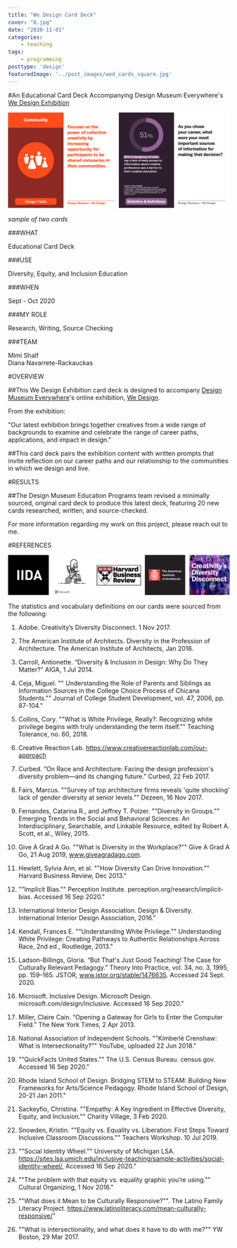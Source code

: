 ```yaml
---
title: "We Design Card Deck"
cover: "8.jpg"
date: "2020-11-01"
categories:
    - teaching
tags:
    - programming
posttype: 'design'
featuredImage: '../post_images/wed_cards_square.jpg'
---
```


#An Educational Card Deck Accompanying Design Museum Everywhere's [We Design Exhibition](https://designmuseumfoundation.org/we-design-online-exhibition/)

<cover-img>

<img src="../post_images/wed_cards/card_sample.jpg">

*sample of two cards*

</cover-img>

<design-meta>

###WHAT

Educational Card Deck

###USE

Diversity, Equity, and Inclusion Education

###WHEN

Sept - Oct 2020

###MY ROLE

Research, Writing, Source Checking

###TEAM

Mimi Shalf\
Diana Navarrete-Rackauckas

</design-meta>

<grid-container>

#OVERVIEW

##This We Design Exhibition card deck is designed to accompany [Design Museum Everywhere](https://designmuseumfoundation.org/)'s online exhibition, [We Design](https://designmuseumfoundation.org/we-design-online-exhibition/). 

From the exhibition:

<quote>

"Our latest exhibition brings together creatives from a wide range of backgrounds to examine and celebrate the range of career paths, applications, and impact in design."

</quote>

##This card deck pairs the exhibition content with written prompts that invite reflection on our career paths and our relationship to the communities in which we design and live.

#RESULTS

##The Design Museum Education Programs team revised a minimally sourced, original card deck to produce this latest deck, featuring 20 new cards researched, written, and source-checked.

For more information regarding my work on this project, please reach out to me.

#REFERENCES

<img src="../post_images/wed_cards/sources_sample.png">

The statistics and vocabulary definitions on our cards were sourced from the following:

1. Adobe. Creativity’s Diversity Disconnect. 1 Nov 2017.

2. The American Institute of Architects. Diversity in the Profession of Architecture. The American Institute of Architects, Jan 2016. 

3. Carroll, Antionette. “Diversity & Inclusion in Design: Why Do They Matter?” AIGA, 1 Jul 2014.

4. Ceja, Miguel. "" Understanding the Role of Parents and Siblings as Information Sources in the College Choice Process of Chicana Students."" Journal of College Student Development, vol. 47, 2006, pp. 87-104."

5. Collins, Cory. ""What is White Privilege, Really?: Recognizing white privilege begins with truly understanding the term itself."" Teaching Tolerance, no. 60, 2018.

6. Creative Reaction Lab. https://www.creativereactionlab.com/our-approach

7. Curbed. “On Race and Architecture: Facing the design profession's diversity problem—and its changing future.” Curbed, 22 Feb 2017.

8. Fairs, Marcus. ""Survey of top architecture firms reveals 'quite shocking' lack of gender diversity at senior levels."" Dezeen, 16 Nov 2017.

9. Fernandes, Catarina R., and Jeffrey T. Polzer. ""Diversity in Groups."" Emerging Trends in the Social and Behavioral Sciences: An Interdisciplinary, Searchable, and Linkable Resource, edited by Robert A. Scott, et al., Wiley, 2015.

10. Give A Grad A Go. ""What is Diversity in the Workplace?"" Give A Grad A Go, 21 Aug 2019, www.giveagradago.com.

11. Hewlett, Sylvia Ann, et al. ""How Diversity Can Drive Innovation."" Harvard Business Review, Dec 2013."

12. ""Implicit Bias."" Perception Institute. perception.org/research/implicit-bias. Accessed 16 Sep 2020."

13. International Interior Design Association. Design & Diversity. International Interior Design Association, 2016."

14. Kendall, Frances E. ""Understanding White Privilege."" Understanding White Privilege: Creating Pathways to Authentic Relationships Across Race, 2nd ed., Routledge, 2013."

15. Ladson-Billings, Gloria. “But That's Just Good Teaching! The Case for Culturally Relevant Pedagogy.” Theory Into Practice, vol. 34, no. 3, 1995, pp. 159–165. JSTOR, www.jstor.org/stable/1476635. Accessed 24 Sept. 2020.

16. Microsoft. Inclusive Design. Microsoft Design. microsoft.com/design/inclusive. Accessed 16 Sep 2020."

17. Miller, Claire Cain. “Opening a Gateway for Girls to Enter the Computer Field.”  The New York Times, 2 Apr 2013.

18. National Association of Independent Schools. ""Kimberlé Crenshaw: What is Intersectionality?"" YouTube, uploaded 22 Jun 2018."

19. ""QuickFacts United States."" The U.S. Census Bureau. census.gov. Accessed 16 Sep 2020."

20. Rhode Island School of Design. Bridging STEM to STEAM: Building New Frameworks for Arts/Science Pedagogy. Rhode Island School of Design, 20-21 Jan 2011."

21. Sackeyfio, Christina. ""Empathy: A Key Ingredient in Effective Diversity, Equity, and Inclusion."" Charity Village, 3 Feb 2020.

22. Snowden, Kristin. ""Equity vs. Equality vs. Liberation: First Steps Toward Inclusive Classroom Discussions."" Teachers Workshop. 10 Jul 2019.

23. ""Social Identity Wheel."" University of Michigan LSA. https://sites.lsa.umich.edu/inclusive-teaching/sample-activities/social-identity-wheel/, Accessed 16 Sep 2020."

24. ""The problem with that equity vs. equality graphic you’re using."" Cultural Organizing, 1 Nov 2016."

25. ""What does it Mean to be Culturally Responsive?"".  The Latino Family Literacy Project.  https://www.latinoliteracy.com/mean-culturally-responsive/"

26. ""What is intersectionality, and what does it have to do with me?"" YW Boston, 29 Mar 2017.

</grid-container>